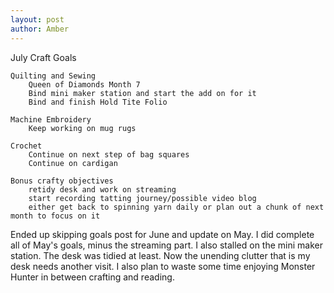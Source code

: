 ```yaml
---
layout: post
author: Amber
---
```

July Craft Goals

    Quilting and Sewing
        Queen of Diamonds Month 7
        Bind mini maker station and start the add on for it
        Bind and finish Hold Tite Folio

    Machine Embroidery
        Keep working on mug rugs

    Crochet
        Continue on next step of bag squares
        Continue on cardigan

    Bonus crafty objectives
        retidy desk and work on streaming
        start recording tatting journey/possible video blog
        either get back to spinning yarn daily or plan out a chunk of next month to focus on it


Ended up skipping goals post for June and update on May. I did complete all of May's goals, minus the streaming part. I also stalled on the mini maker station. The desk was tidied at least. Now the unending clutter that is my desk needs another visit. I also plan to waste some time enjoying Monster Hunter in between crafting and reading.